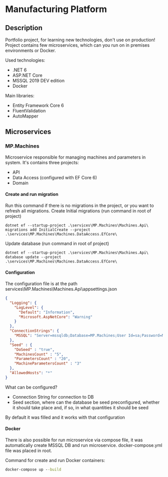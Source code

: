 # Manufacturing Platform

## Description

Portfolio project, for learning new technologies, don't use on production!
Project contains few microservices, which can you run on in premises environments or Docker.

Used technologies:

- .NET 6
- ASP.NET Core
- MSSQL 2019 DEV edition
- Docker

Main libraries:

- Entity Framework Core 6
- FluentValidation
- AutoMapper

## Microservices

### MP.Machines

Microservice responsible for managing machines and parameters in system.
It's contains three projects:

- API
- Data Access (configured with EF Core 6)
- Domain

#### Create and run migration

Run this command if there is no migrations in the project, or you want to refresh all migrations.
Create Initial migrations (run command in root of project)

```commandline
dotnet ef --startup-project .\services\MP.Machines\Machines.Api\ migrations add InitialCreate --project .\services\MP.Machines\Machines.DataAccess.EfCore\
```

Update database (run command in root of project)

```commandline
dotnet ef --startup-project .\services\MP.Machines\Machines.Api\ database update --project .\services\MP.Machines\Machines.DataAccess.EfCore\
```

#### Configuration

The configuration file is at the path services\MP.Machines\Machines.Api\appsettings.json

```json
{
  "Logging": {
    "LogLevel": {
      "Default": "Information",
      "Microsoft.AspNetCore": "Warning"
    }
  },
  "ConnectionStrings": {
    "MSSQL": "Server=mssqldb;Database=MP.Machines;User Id=sa;Password=MightyPassword2022!;"
  },
  "Seed" : {
    "DoSeed" : "true",
    "MachinesCount" : "5",
    "ParametersCount" : "20",
    "MachineParametersCount" : "3"
  },
  "AllowedHosts": "*"
}
```

What can be configured?

- Connection String for connection to DB
- Seed section, where can the database be seed preconfigured, whether it should take place and, if so, in what quantities it should be seed

By default it was filled and it works with that configuration

#### Docker

There is also possible for run microservice via compose file,
it was automatically create MSSQL DB and run microservice.
docker-compose.yml file was placed in root.

Command for create and run Docker containers:

```cmd
docker-compose up --build
```
